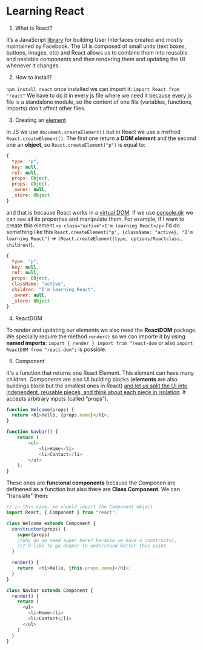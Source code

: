 # Learning React

1. What is React?

It’s a JavaScript [library](https://www.freecodecamp.org/news/the-difference-between-a-framework-and-a-library-bd133054023f/) for building User Interfaces created and mostly maintained by Facebook. 
The UI is composed of small units (text boxes, buttons, images, etc) and React allows us to combine them into reusable and nestable components and then rendering them and updating the UI whenever it changes. 

2. How to install?

`npm install react` once installed we can import it:
`import React from "react"` We have to do it in every js file where we need it because every js file is a standalone module, so the content of one file (variables, functions, imports) don't affect other files.


3. Creating an [element](https://reactjs.org/docs/rendering-elements.html)

In JS we use `document.createElement()` but in React we use a method `React.createElement()`. The first one return a **DOM element** and the second one an **object**, so `React.createElement("p")` is equal to:
```js
{
  type: "p", 
  key: null, 
  ref: null, 
  props: Object, 
  props: Object,
  _owner: null,
  _store: Object
}
```
and that is because React works in a [virtual DOM](https://stackoverflow.com/questions/21965738/what-is-virtual-dom).
If we use [console.dir](https://developer.mozilla.org/en-US/docs/Web/API/Console/dir) we can see all its properties and manipulate them. For example, if I want to create this element `<p class="active">I'm learning React</p>` I'd do something like this `React.createElement("p", {className: "active}, "I'm learning React")` => `(React.createElement(type, options/Reactclass, children)`).
```js
{
  type: "p",
  key: null,
  ref: null,
  props: Object,
  className: "active",
  children: "I'm learning React",
  _owner: null,
  _store: Object
}
```
4. ReactDOM

To render and updating our elements we also need the **ReactDOM** package. We specially require the method `render()` so we can importe it by using **named imports**: `import { render } import from "react-dom` or also `import ReactDOM from "react-dom";` is possible. 

5. Component

It's a function that returns one React Element. This element can have many children. Components are also UI building blocks (**elements** are also buildings block but the smallest ones in React) [and let us split the UI into independent, reusable pieces, and think about each piece in isolation](https://reactjs.org/docs/components-and-props.html). It accepts arbitrary inputs (called “props”).

```js
function Welcome(props) {
  return <h1>Hello, {props.name}</h1>;
}

function Navbar() {
    return (
        <ul>
            <li>Home</li>
            <li>Contact</li>
        </ul>
    );
}
```
These ones are **funcional components** because the Componen are definened as a function but also there are **Class Component**. We can "translate" them:

```js
// in this case, we should import the Component object
import React, { Component } from "react";

class Welcome extends Component {
  constructor(props) {
    super(props) 
    //why do we need super here? because we have a constructor,
    //I'd like to go deeper to understand better this point
  }

  render() {
    return  <h1>Hello, {this.props.name}</h1>;
  }
}

class Navbar extends Component {
  render() {
    return (
      <ul>
        <li>Home</li>
        <li>Contact</li>
      </ul>
    )
  }
}
```